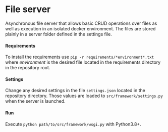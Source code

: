 # File server

Asynchronous file server that allows basic CRUD operations over files as well as execution in an isolated docker environment.
The files are stored plainly in a server folder defined in the settings file.

#### Requirements
To install the requirements use ```pip -r requirements/*environment*.txt``` where *environment* is the desired file located in the requirements directory in the repository root. 

#### Settings
Change any desired settings in the file `settings.json` located in the repository directory. Those values are loaded to `src/framework/settings.py` when the server is launched.

#### Run
Execute ```python path/to/src/framework/wsgi.py``` with Python3.8+.

